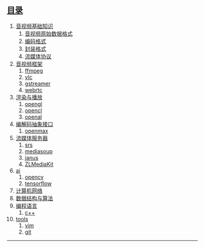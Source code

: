 ## [目录](#目录)
1. [音视频基础知识](#音视频基础知识)
	1. [音视频原始数据格式](#音视频原始数据格式)
	2. [编码格式](#编码格式)
	3. [封装格式](#封装格式)
	4. [流媒体协议](#流媒体协议)
2. [音视频框架](#音视频框架)
	1. [ffmpeg](#ffmepg)
	2. [vlc](#vlc)
	3. [gstreamer](#gstreamer)
	4. [webrtc](#webrtc)
3. [渲染与播放](#渲染与播放)
	1. [opengl](#opengl)
	2. [opencl](#opencl)
	3. [openal](#openal)
4. [编解码抽象接口](#编解码抽象接口)
	1. [openmax](#onpenmax)
5. [流媒体服务器](#流媒体服务器)
	1. [srs](#srs)
	2. [mediasoup](#mediasoup)
	3. [janus](#janus)
	4. [ZLMediaKit](#ZLMediaKit)
6. [ai](#ai)
	1. [opencv](#opencv)
	2. [tensorflow](#tensorflow)
7. [计算机网络](#计算机网络)
8. [数据结构与算法](#数据结构与算法)
9. [编程语言](#编程语言)
	1. [c++](#c++)
10. [tools](#tools)
	1. [vim](#vim)
	2. [git](#git)


[//]: -------------------------------------参考式目录跳转链接-------------------------------------------
[音视频基础知识]: #音视频基础知识
[音视频原始数据格式]: #音视频原始数据格式
[编码格式]: #编码格式
[封装格式]: #封装格式
[流媒体协议]: #流媒体协议
[音视频框架]: #音视频框架
[ffmpeg]: #ffmepg
[vlc]: #vlc
[gstreamer]: #gstreamer
[webrtc]: #webrtc
[渲染与播放]: #渲染与播放
[opengl]: #opengl
[opencl]: #opencl
[openal]: #openal
[编解码抽象接口]: #编解码抽象接口
[openmax]: #onpenmax
[流媒体服务器]: #流媒体服务器
[srs]: #srs
[mediasoup]: #mediasoup
[janus]: #janus
[ZLMediaKit]: #ZLMediaKit
[ai]: #ai
[opencv]: #opencv
[tensorflow]: #tensorflow
[计算机网络]: #计算机网络
[数据结构与算法]: #数据结构与算法
[编程语言]: #编程语言
[c++]: #c++
[tools]: #tools
[vim]: #vim
[git]: #git
[//]: -------------------------------------参考式目录跳转链接-------------------------------------------


--------------------------------------------------------------------------------------------------------

